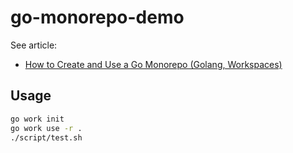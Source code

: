 go-monorepo-demo
==

See article:

* [How to Create and Use a Go Monorepo (Golang, Workspaces)](https://scriptable.com/how-to-create-and-use-a-go-monorepo/)

## Usage

```sh
go work init
go work use -r .
./script/test.sh
```

